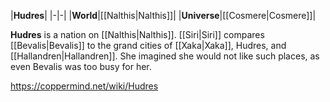 |**Hudres**|
|-|-|
|**World**|[[Nalthis\|Nalthis]]|
|**Universe**|[[Cosmere\|Cosmere]]|

**Hudres** is a nation on [[Nalthis\|Nalthis]].
[[Siri\|Siri]] compares [[Bevalis\|Bevalis]] to the grand cities of [[Xaka\|Xaka]], Hudres, and [[Hallandren\|Hallandren]]. She imagined she would not like such places, as even Bevalis was too busy for her.



https://coppermind.net/wiki/Hudres